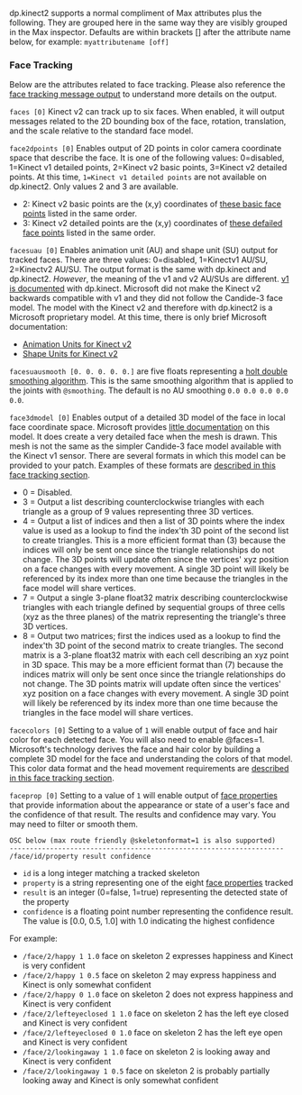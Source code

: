 dp.kinect2 supports a normal compliment of Max attributes plus the following. They are grouped here in the same way they are visibly grouped in the Max inspector. Defaults are within brackets [] after the attribute name below, for example: `myattributename [off]`


### Face Tracking #
Below are the attributes related to face tracking. Please also reference the [face tracking message output](https://github.com/diablodale/dp.kinect2/wiki/Message-based-Data#face-tracking) to understand more details on the output.

`faces [0]` Kinect v2 can track up to six faces. When enabled, it will output messages related to the 2D bounding box of the face, rotation, translation, and the scale relative to the standard face model.

`face2dpoints [0]` Enables output of 2D points in color camera coordinate space that describe the face. It is one of the following values: 0=disabled, 1=Kinect v1 detailed points, 2=Kinect v2 basic points, 3=Kinect v2 detailed points. At this time, `1=Kinect v1 detailed points` are not available on dp.kinect2. Only values 2 and 3 are available.

* 2: Kinect v2 basic points are the (x,y) coordinates of [these basic face points](http://msdn.microsoft.com/en-us/library/microsoft.kinect.face.facepointtype.aspx) listed in the same order.  
* 3: Kinect v2 detailed points are the (x,y) coordinates of [these defailed face points](http://msdn.microsoft.com/en-us/library/microsoft.kinect.face.highdetailfacepoints.aspx) listed in the same order.

`facesuau [0]` Enables animation unit (AU) and shape unit (SU) output for tracked faces. There are three values: 0=disabled, 1=Kinectv1 AU/SU, 2=Kinectv2 AU/SU. The output format is the same with dp.kinect and dp.kinect2. _However_, the meaning of the v1 and v2 AU/SUs are different. [v1 is documented](https://github.com/diablodale/dp.kinect/wiki/Message-based-Data#face-tracking) with dp.kinect.  Microsoft did not make the Kinect v2 backwards compatible with v1 and they did not follow the Candide-3 face model. The model with the Kinect v2 and therefore with dp.kinect2 is a Microsoft proprietary model. At this time, there is only brief Microsoft documentation:
* [Animation Units for Kinect v2](http://msdn.microsoft.com/en-us/library/microsoft.kinect.face.faceshapeanimations.aspx)
* [Shape Units for Kinect v2](http://msdn.microsoft.com/en-us/library/microsoft.kinect.face.faceshapedeformations.aspx)

`facesuausmooth [0. 0. 0. 0. 0.]` are five floats representing a [holt double smoothing algorithm](https://docs.microsoft.com/en-us/previous-versions/windows/kinect-1.8/hh855623(v=ieb.10)). This is the same smoothing algorithm that is applied to the joints with `@smoothing`. The default is no AU smoothing `0.0 0.0 0.0 0.0 0.0`.

`face3dmodel [0]` Enables output of a detailed 3D model of the face in local face coordinate space. Microsoft provides [little documentation](https://msdn.microsoft.com/en-us/library/dn785525.aspx) on this model. It does create a very detailed face when the mesh is drawn. This mesh is not the same as the simpler Candide-3 face model available with the Kinect v1 sensor. There are several formats in which this model can be provided to your patch. Examples of these formats are [described in this face tracking section](Message-based-Data#face-tracking).
* 0 = Disabled.
* 3 = Output a list describing counterclockwise triangles with each triangle as a group of 9 values representing three 3D vertices.
* 4 = Output a list of indices and then a list of 3D points where the index value is used as a lookup to find the index'th 3D point of the second list to create triangles. This is a more efficient format than (3) because the indices will only be sent once since the triangle relationships do not change. The 3D points will update often since the vertices' xyz position on a face changes with every movement. A single 3D point will likely be referenced by its index more than one time because the triangles in the face model will share vertices.
* 7 = Output a single 3-plane float32 matrix describing counterclockwise triangles with each triangle defined by sequential groups of three cells (xyz as the three planes) of the matrix representing the triangle's three 3D vertices.
* 8 = Output two matrices; first the indices used as a lookup to find the index'th 3D point of the second matrix to create triangles. The second matrix is a 3-plane float32 matrix with each cell describing an xyz point in 3D space. This may be a more efficient format than (7) because the indices matrix will only be sent once since the triangle relationships do not change. The 3D points matrix will update often since the vertices' xyz position on a face changes with every movement. A single 3D point will likely be referenced by its index more than one time because the triangles in the face model will share vertices.

`facecolors [0]` Setting to a value of `1` will enable output of face and hair color for each detected face. You will also need to enable @faces=1. Microsoft's technology derives the face and hair color by building a complete 3D model for the face and understanding the colors of that model. This color data format and the head movement requirements are [described in this face tracking section](Message-based-Data#face-tracking).

`faceprop [0]` Setting to a value of `1` will enable output of [face properties](http://msdn.microsoft.com/en-us/library/dn782034.aspx#ID4EID) that provide information about the appearance or state of a user's face and the confidence of that result. The results and confidence may vary. You may need to filter or smooth them.

    OSC below (max route friendly @skeletonformat=1 is also supported)
    --------------------------------------------------------------------    
    /face/id/property result confidence

* `id` is a long integer matching a tracked skeleton
* `property` is a string representing one of the eight [face properties](http://msdn.microsoft.com/en-us/library/dn782034.aspx#ID4EID) tracked
* `result` is an integer (0=false, 1=true) representing the detected state of the property
* `confidence` is a floating point number representing the confidence result. The value is [0.0, 0.5, 1.0] with 1.0 indicating the highest confidence

For example:
* `/face/2/happy 1 1.0` face on skeleton 2 expresses happiness and Kinect is very confident
* `/face/2/happy 1 0.5` face on skeleton 2 may express happiness and Kinect is only somewhat confident
* `/face/2/happy 0 1.0` face on skeleton 2 does not express happiness and Kinect is very confident
* `/face/2/lefteyeclosed 1 1.0` face on skeleton 2 has the left eye closed and Kinect is very confident
* `/face/2/lefteyeclosed 0 1.0` face on skeleton 2 has the left eye open and Kinect is very confident
* `/face/2/lookingaway 1 1.0` face on skeleton 2 is looking away and Kinect is very confident
* `/face/2/lookingaway 1 0.5` face on skeleton 2 is probably partially looking away and Kinect is only somewhat confident
